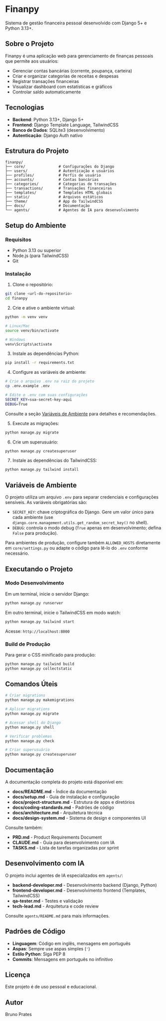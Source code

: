 # Finanpy

Sistema de gestão financeira pessoal desenvolvido com Django 5+ e Python 3.13+.

## Sobre o Projeto

Finanpy é uma aplicação web para gerenciamento de finanças pessoais que permite aos usuários:

- Gerenciar contas bancárias (corrente, poupança, carteira)
- Criar e organizar categorias de receitas e despesas
- Registrar transações financeiras
- Visualizar dashboard com estatísticas e gráficos
- Controlar saldo automaticamente

## Tecnologias

- **Backend**: Python 3.13+, Django 5+
- **Frontend**: Django Template Language, TailwindCSS
- **Banco de Dados**: SQLite3 (desenvolvimento)
- **Autenticação**: Django Auth nativo

## Estrutura do Projeto

```
finanpy/
├── core/               # Configurações do Django
├── users/              # Autenticação e usuários
├── profiles/           # Perfis de usuário
├── accounts/           # Contas bancárias
├── categories/         # Categorias de transações
├── transactions/       # Transações financeiras
├── templates/          # Templates HTML globais
├── static/             # Arquivos estáticos
├── theme/              # App do TailwindCSS
├── docs/               # Documentação
└── agents/             # Agentes de IA para desenvolvimento
```

## Setup do Ambiente

### Requisitos

- Python 3.13 ou superior
- Node.js (para TailwindCSS)
- Git

### Instalação

1. Clone o repositório:
```bash
git clone <url-do-repositorio>
cd finanpy
```

2. Crie e ative o ambiente virtual:
```bash
python -m venv venv

# Linux/Mac
source venv/bin/activate

# Windows
venv\Scripts\activate
```

3. Instale as dependências Python:
```bash
pip install -r requirements.txt
```

4. Configure as variáveis de ambiente:
```bash
# Crie o arquivo .env na raiz do projeto
cp .env.example .env

# Edite o .env com suas configurações
SECRET_KEY=sua-secret-key-aqui
DEBUG=True
```
Consulte a seção [Variáveis de Ambiente](#variáveis-de-ambiente) para detalhes e recomendações.

5. Execute as migrações:
```bash
python manage.py migrate
```

6. Crie um superusuário:
```bash
python manage.py createsuperuser
```

7. Instale as dependências do TailwindCSS:
```bash
python manage.py tailwind install
```

## Variáveis de Ambiente

O projeto utiliza um arquivo `.env` para separar credenciais e configurações sensíveis. As variáveis obrigatórias são:

- `SECRET_KEY`: chave criptográfica do Django. Gere um valor único para cada ambiente (use `django.core.management.utils.get_random_secret_key()` no shell).
- `DEBUG`: controla o modo debug (`True` apenas em desenvolvimento; defina `False` para produção).

Para ambientes de produção, configure também `ALLOWED_HOSTS` diretamente em `core/settings.py` ou adapte o código para lê-lo do `.env` conforme necessário.

## Executando o Projeto

### Modo Desenvolvimento

Em um terminal, inicie o servidor Django:
```bash
python manage.py runserver
```

Em outro terminal, inicie o TailwindCSS em modo watch:
```bash
python manage.py tailwind start
```

Acesse: `http://localhost:8000`

### Build de Produção

Para gerar o CSS minificado para produção:
```bash
python manage.py tailwind build
python manage.py collectstatic
```

## Comandos Úteis

```bash
# Criar migrations
python manage.py makemigrations

# Aplicar migrations
python manage.py migrate

# Acessar shell do Django
python manage.py shell

# Verificar problemas
python manage.py check

# Criar superusuário
python manage.py createsuperuser
```

## Documentação

A documentação completa do projeto está disponível em:

- **docs/README.md** - Índice da documentação
- **docs/setup.md** - Guia de instalação e configuração
- **docs/project-structure.md** - Estrutura de apps e diretórios
- **docs/coding-standards.md** - Padrões de código
- **docs/architecture.md** - Arquitetura técnica
- **docs/design-system.md** - Sistema de design e componentes UI

Consulte também:
- **PRD.md** - Product Requirements Document
- **CLAUDE.md** - Guia para desenvolvimento com IA
- **TASKS.md** - Lista de tarefas organizadas por sprint

## Desenvolvimento com IA

O projeto inclui agentes de IA especializados em `agents/`:

- **backend-developer.md** - Desenvolvimento backend (Django, Python)
- **frontend-developer.md** - Desenvolvimento frontend (Templates, TailwindCSS)
- **qa-tester.md** - Testes e validação
- **tech-lead.md** - Arquitetura e code review

Consulte `agents/README.md` para mais informações.

## Padrões de Código

- **Linguagem**: Código em inglês, mensagens em português
- **Aspas**: Sempre use aspas simples (`'`)
- **Estilo Python**: Siga PEP 8
- **Commits**: Mensagens em português no infinitivo

## Licença

Este projeto é de uso pessoal e educacional.

## Autor

Bruno Prates
